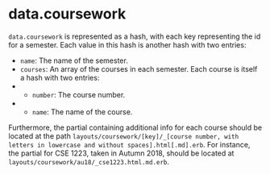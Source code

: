 # data.coursework

`data.coursework` is represented as a hash, with each key representing the id for a semester. Each value in this hash is another hash with two entries:

* `name`: The name of the semester.
* `courses`: An array of the courses in each semester. Each course is itself a hash with two entries:
*  * `number`: The course number.
*  * `name`: The name of the course.

Furthermore, the partial containing additional info for each course should be located at the path `layouts/coursework/[key]/_[course number, with letters in lowercase and without spaces].html[.md].erb`. For instance, the partial for CSE 1223, taken in Autumn 2018, should be located at `layouts/coursework/au18/_cse1223.html.md.erb`.